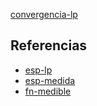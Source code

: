 [convergencia-lp](pdf/convergencia-lp.pdf)

## Referencias
- [esp-lp](./esp-lp.md)
- [esp-medida](./esp-medida.md)
- [fn-medible](./fn-medible.md)
